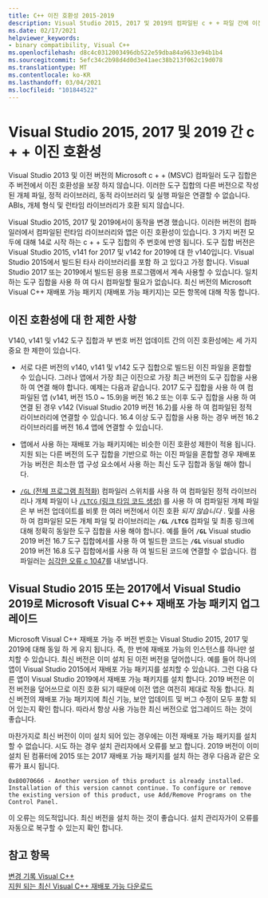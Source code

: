 ```yaml
---
title: C++ 이진 호환성 2015-2019
description: Visual Studio 2015, 2017 및 2019의 컴파일된 c + + 파일 간에 이진 호환성이 작동 하는 방식을 설명 합니다. 하나의 Microsoft Visual C++ 재배포 가능 패키지는 세 가지 버전 모두에 대해 작동 합니다.
ms.date: 02/17/2021
helpviewer_keywords:
- binary compatibility, Visual C++
ms.openlocfilehash: d8c4c0312003496db522e59dba84a9633e94b1b4
ms.sourcegitcommit: 5efc34c2b98d4d0d3e41aec38b213f062c19d078
ms.translationtype: MT
ms.contentlocale: ko-KR
ms.lasthandoff: 03/04/2021
ms.locfileid: "101844522"
---
```

# <a name="c-binary-compatibility-between-visual-studio-2015-2017-and-2019"></a>Visual Studio 2015, 2017 및 2019 간 c + + 이진 호환성

Visual Studio 2013 및 이전 버전의 Microsoft c + + (MSVC) 컴파일러 도구 집합은 주 버전에서 이진 호환성을 보장 하지 않습니다. 이러한 도구 집합의 다른 버전으로 작성 된 개체 파일, 정적 라이브러리, 동적 라이브러리 및 실행 파일은 연결할 수 없습니다. ABIs, 개체 형식 및 런타임 라이브러리가 호환 되지 않습니다.

Visual Studio 2015, 2017 및 2019에서이 동작을 변경 했습니다. 이러한 버전의 컴파일러에서 컴파일된 런타임 라이브러리와 앱은 이진 호환성이 있습니다. 3 가지 버전 모두에 대해 14로 시작 하는 c + + 도구 집합의 주 번호에 반영 됩니다. 도구 집합 버전은 Visual Studio 2015, v141 for 2017 및 v142 for 2019에 대 한 v140입니다. Visual Studio 2015에서 빌드된 타사 라이브러리를 포함 하 고 있다고 가정 합니다. Visual Studio 2017 또는 2019에서 빌드된 응용 프로그램에서 계속 사용할 수 있습니다. 일치 하는 도구 집합을 사용 하 여 다시 컴파일할 필요가 없습니다. 최신 버전의 Microsoft Visual C++ 재배포 가능 패키지 (재배포 가능 패키지)는 모든 항목에 대해 작동 합니다.

## <a name="restrictions-on-binary-compatibility"></a>이진 호환성에 대 한 제한 사항

V140, v141 및 v142 도구 집합과 부 번호 버전 업데이트 간의 이진 호환성에는 세 가지 중요 한 제한이 있습니다.

- 서로 다른 버전의 v140, v141 및 v142 도구 집합으로 빌드된 이진 파일을 혼합할 수 있습니다. 그러나 앱에서 가장 최근 이진으로 가장 최근 버전의 도구 집합을 사용 하 여 연결 해야 합니다. 예제는 다음과 같습니다. 2017 도구 집합을 사용 하 여 컴파일된 앱 (v141, 버전 15.0 ~ 15.9)을 버전 16.2 또는 이후 도구 집합을 사용 하 여 연결 된 경우 v142 (Visual Studio 2019 버전 16.2)를 사용 하 여 컴파일된 정적 라이브러리에 연결할 수 있습니다. 16.4 이상 도구 집합을 사용 하는 경우 버전 16.2 라이브러리를 버전 16.4 앱에 연결할 수 있습니다.

- 앱에서 사용 하는 재배포 가능 패키지에는 비슷한 이진 호환성 제한이 적용 됩니다. 지원 되는 다른 버전의 도구 집합을 기반으로 하는 이진 파일을 혼합할 경우 재배포 가능 버전은 최소한 앱 구성 요소에서 사용 하는 최신 도구 집합과 동일 해야 합니다.

- [ `/GL` (전체 프로그램 최적화)](../build/reference/gl-whole-program-optimization.md) 컴파일러 스위치를 사용 하 여 컴파일된 정적 라이브러리나 개체 파일이 나 [ `/LTCG` (링크 타임 코드 생성)](../build/reference/ltcg-link-time-code-generation.md) 를 사용 하 여 컴파일된 개체 파일은 부 버전 업데이트를 비롯 한 여러 버전에서 이진 호환 *되지 않습니다* . 및를 사용 하 여 컴파일된 모든 개체 파일 및 라이브러리는 **`/GL`** **`/LTCG`** 컴파일 및 최종 링크에 대해 정확히 동일한 도구 집합을 사용 해야 합니다. 예를 들어 **`/GL`** Visual studio 2019 버전 16.7 도구 집합에서를 사용 하 여 빌드한 코드는 **`/GL`** visual studio 2019 버전 16.8 도구 집합에서를 사용 하 여 빌드된 코드에 연결할 수 없습니다. 컴파일러는 [심각한 오류 c 1047](../error-messages/compiler-errors-1/fatal-error-c1047.md)를 내보냅니다.

## <a name="upgrade-the-microsoft-visual-c-redistributable-from-visual-studio-2015-or-2017-to-visual-studio-2019"></a>Visual Studio 2015 또는 2017에서 Visual Studio 2019로 Microsoft Visual C++ 재배포 가능 패키지 업그레이드

Microsoft Visual C++ 재배포 가능 주 버전 번호는 Visual Studio 2015, 2017 및 2019에 대해 동일 하 게 유지 됩니다. 즉, 한 번에 재배포 가능의 인스턴스를 하나만 설치할 수 있습니다. 최신 버전은 이미 설치 된 이전 버전을 덮어씁니다. 예를 들어 하나의 앱이 Visual Studio 2015에서 재배포 가능 패키지를 설치할 수 있습니다. 그런 다음 다른 앱이 Visual Studio 2019에서 재배포 가능 패키지를 설치 합니다. 2019 버전은 이전 버전을 덮어쓰므로 이진 호환 되기 때문에 이전 앱은 여전히 제대로 작동 합니다. 최신 버전의 재배포 가능 패키지에 최신 기능, 보안 업데이트 및 버그 수정이 모두 포함 되어 있는지 확인 합니다. 따라서 항상 사용 가능한 최신 버전으로 업그레이드 하는 것이 좋습니다.

마찬가지로 최신 버전이 이미 설치 되어 있는 경우에는 이전 재배포 가능 패키지를 설치할 수 없습니다. 시도 하는 경우 설치 관리자에서 오류를 보고 합니다. 2019 버전이 이미 설치 된 컴퓨터에 2015 또는 2017 재배포 가능 패키지를 설치 하는 경우 다음과 같은 오류가 표시 됩니다.

```Output
0x80070666 - Another version of this product is already installed. Installation of this version cannot continue. To configure or remove the existing version of this product, use Add/Remove Programs on the Control Panel.
```

이 오류는 의도적입니다. 최신 버전을 설치 하는 것이 좋습니다. 설치 관리자가이 오류를 자동으로 복구할 수 있는지 확인 합니다.

## <a name="see-also"></a>참고 항목

[변경 기록 Visual C++](../porting/visual-cpp-change-history-2003-2015.md)\
[지원 되는 최신 Visual C++ 재배포 가능 다운로드](https://support.microsoft.com/help/2977003/the-latest-supported-visual-c-downloads)
